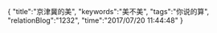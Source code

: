 {
"title":"京津冀的美",
"keywords":"美不美",
"tags":"你说的算",
"relationBlog":"1232",
"time":"2017/07/20 11:44:48"
}
